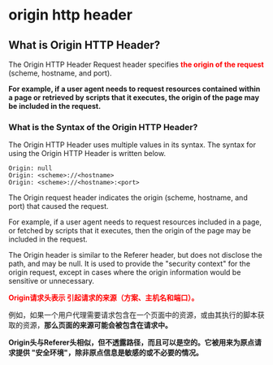 #  origin http header





## What is Origin HTTP Header?

The Origin HTTP Header Request header specifies<font color=red> **the origin of the request**</font> (scheme, hostname, and port). 



**For example, if a user agent needs to request resources contained within a page or retrieved by scripts that it executes, the origin of the page may be included in the request.**



### What is the Syntax of the Origin HTTP Header?

The Origin HTTP Header uses multiple values in its syntax. The syntax for using the Origin HTTP Header is written below. 

```
Origin: null
Origin: <scheme>://<hostname>
Origin: <scheme>://<hostname>:<port>
```







The Origin request header indicates the origin (scheme, hostname, and port) that caused the request. 

For example, if a user agent needs to request resources included in a page, or fetched by scripts that it executes, then the origin of the page may be included in the request.



The Origin header is similar to the Referer header, but does not disclose the path, and may be null. It is used to provide the "security context" for the origin request, except in cases where the origin information would be sensitive or unnecessary.









<font color=red>**Origin请求头表示  引起请求的来源（方案、主机名和端口）。**</font>



例如，如果一个用户代理需要请求包含在一个页面中的资源，或由其执行的脚本获取的资源，**那么页面的来源可能会被包含在请求中。**



**Origin头与Referer头相似，但不透露路径，而且可以是空的。它被用来为原点请求提供 "安全环境"，除非原点信息是敏感的或不必要的情况。**


